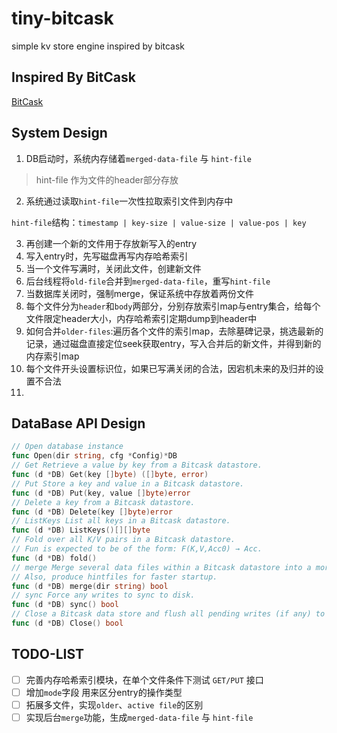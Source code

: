 # tiny-bitcask
simple kv store engine inspired by bitcask

## Inspired By BitCask
[BitCask](./doc/bitcask-intro.pdf)

## System Design
1. DB启动时，系统内存储着`merged-data-file` 与 `hint-file`
> hint-file 作为文件的header部分存放
2. 系统通过读取`hint-file`一次性拉取索引文件到内存中

``hint-file``结构：`timestamp | key-size | value-size | value-pos | key`

3. 再创建一个新的文件用于存放新写入的entry
4. 写入entry时，先写磁盘再写内存哈希索引
5. 当一个文件写满时，关闭此文件，创建新文件
6. 后台线程将`old-file`合并到`merged-data-file`，重写`hint-file`
7. 当数据库关闭时，强制merge，保证系统中存放着两份文件
8. 每个文件分为`header`和`body`两部分，分别存放索引map与entry集合，给每个文件限定header大小，内存哈希索引定期dump到header中
9. 如何合并`older-files`:遍历各个文件的索引map，去除墓碑记录，挑选最新的记录，通过磁盘直接定位seek获取entry，写入合并后的新文件，并得到新的内存索引map
10. 每个文件开头设置标识位，如果已写满关闭的合法，因宕机未来的及归并的设置不合法
11. 
## DataBase API Design
```go
// Open database instance
func Open(dir string, cfg *Config)*DB
// Get Retrieve a value by key from a Bitcask datastore.
func (d *DB) Get(key []byte) ([]byte, error)
// Put Store a key and value in a Bitcask datastore.
func (d *DB) Put(key, value []byte)error
// Delete a key from a Bitcask datastore.
func (d *DB) Delete(key []byte)error
// ListKeys List all keys in a Bitcask datastore.
func (d *DB) ListKeys()[][]byte
// Fold over all K/V pairs in a Bitcask datastore.
// Fun is expected to be of the form: F(K,V,Acc0) → Acc.
func (d *DB) fold()
// merge Merge several data files within a Bitcask datastore into a more compact form.
// Also, produce hintfiles for faster startup.
func (d *DB) merge(dir string) bool
// sync Force any writes to sync to disk.
func (d *DB) sync() bool
// Close a Bitcask data store and flush all pending writes (if any) to disk.
func (d *DB) Close() bool
```

## TODO-LIST
- [ ] 完善内存哈希索引模块，在单个文件条件下测试 `GET/PUT` 接口
- [ ] 增加`mode`字段 用来区分entry的操作类型
- [ ] 拓展多文件，实现`older`、`active file`的区别
- [ ] 实现后台`merge`功能，生成`merged-data-file` 与 `hint-file`